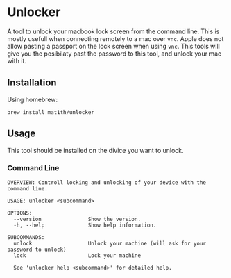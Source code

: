 # Unlocker

A tool to unlock your macbook lock screen from the command line. This is mostly usefull when connecting remotely to a
mac over `vnc`. Apple does not allow pasting a passport on the lock screen when using `vnc`. This tools will give you 
the posibilaty past the password to this tool, and unlock your mac with it.

## Installation
Using homebrew:
```
brew install mat1th/unlocker
```

## Usage
This tool should be installed on the divice you want to unlock.

### Command Line

```
OVERVIEW: Controll locking and unlocking of your device with the command line.

USAGE: unlocker <subcommand>

OPTIONS:
  --version               Show the version.
  -h, --help              Show help information.

SUBCOMMANDS:
  unlock                  Unlock your machine (will ask for your password to unlock)
  lock                    Lock your machine

  See 'unlocker help <subcommand>' for detailed help.
```

